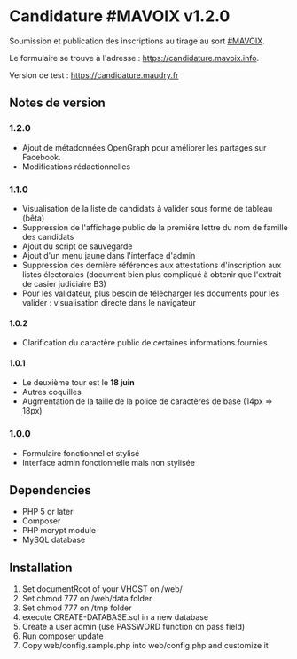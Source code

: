 # Candidature #MAVOIX v1.2.0

Soumission et publication des inscriptions au tirage au sort [#MAVOIX](https://mavoix.info).

Le formulaire se trouve à l'adresse : https://candidature.mavoix.info.

Version de test : https://candidature.maudry.fr


## Notes de version

### 1.2.0

- Ajout de métadonnées OpenGraph pour améliorer les partages sur Facebook.
- Modifications rédactionnelles

### 1.1.0

- Visualisation de la liste de candidats à valider sous forme de tableau (bêta)
- Suppression de l'affichage public de la première lettre du nom de famille des candidats
- Ajout du script de sauvegarde
- Ajout d'un menu jaune dans l'interface d'admin
- Suppression des dernière références aux attestations d'inscription aux listes électorales (document bien plus compliqué à obtenir que l'extrait de casier judiciaire B3)
- Pour les validateur, plus besoin de télécharger les documents pour les valider : visualisation directe dans le navigateur

#### 1.0.2

- Clarification du caractère public de certaines informations fournies

#### 1.0.1

- Le deuxième tour est le **18 juin**
- Autres coquilles
- Augmentation de la taille de la police de caractères de base (14px => 18px)

### 1.0.0

- Formulaire fonctionnel et stylisé
- Interface admin fonctionnelle mais non stylisée


## Dependencies

- PHP 5 or later
- Composer
- PHP mcrypt module
- MySQL database


## Installation

1. Set documentRoot of your VHOST on /web/
1. Set chmod 777 on /web/data folder
1. Set chmod 777 on /tmp folder
1. execute CREATE-DATABASE.sql in a new database
1. Create a user admin (use PASSWORD function on pass field)
1. Run composer update
1. Copy web/config.sample.php into web/config.php and customize it
